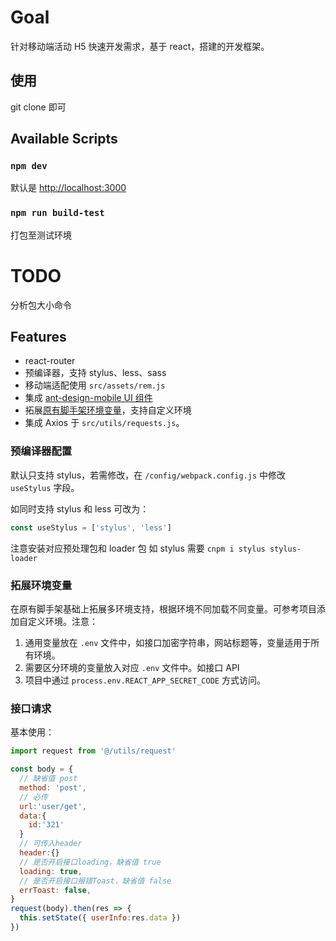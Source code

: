 # Goal

针对移动端活动 H5 快速开发需求，基于 react，搭建的开发框架。

## 使用

git clone 即可

## Available Scripts

### `npm dev`

默认是 [http://localhost:3000](http://localhost:3000)

### `npm run build-test`

打包至测试环境

# TODO

分析包大小命令

## Features

- react-router
- 预编译器，支持 stylus、less、sass
- 移动端适配使用 `src/assets/rem.js`
- 集成 [ant-design-mobile UI 组件](https://mobile.ant.design)
- 拓展[原有脚手架环境变量](https://www.html.cn/create-react-app/docs/adding-custom-environment-variables/)，支持自定义环境
- 集成 Axios 于 `src/utils/requests.js`。

### 预编译器配置

默认只支持 stylus，若需修改，在 `/config/webpack.config.js` 中修改 `useStylus` 字段。

如同时支持 stylus 和 less 可改为：

```js
const useStylus = ['stylus', 'less']
```

注意安装对应预处理包和 loader 包 如 stylus 需要 `cnpm i stylus stylus-loader`

### 拓展环境变量

在原有脚手架基础上拓展多环境支持，根据环境不同加载不同变量。可参考项目添加自定义环境。注意：

1. 通用变量放在 `.env` 文件中，如接口加密字符串，网站标题等，变量适用于所有环境。
2. 需要区分环境的变量放入对应 `.env` 文件中。如接口 API
3. 项目中通过 `process.env.REACT_APP_SECRET_CODE` 方式访问。

### 接口请求

基本使用：

```js
import request from '@/utils/request'

const body = {
  // 缺省值 post
  method: 'post',
  // 必传
  url:'user/get',
  data:{
    id:'321'
  }
  // 可传入header
  header:{}
  // 是否开启接口loading，缺省值 true
  loading: true,
  // 是否开启接口报错Toast，缺省值 false
  errToast: false,
}
request(body).then(res => {
  this.setState({ userInfo:res.data })
})

```
